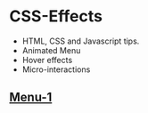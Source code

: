 # CSS-Effects
- HTML, CSS and Javascript tips.
- Animated Menu
- Hover effects
- Micro-interactions

## [Menu-1](https://github.com/mrsid-31/CSS-Effects/tree/master/animated-hamburger)

[](https://github.com/mrsid-31/CSS-Effects/blob/master/Previews/menu-1.gif)
